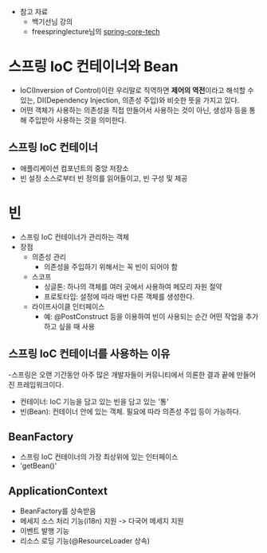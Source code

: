 - 참고 자료
    - 백기선님 강의
    - freespringlecture님의 [spring-core-tech](https://github.com/freespringlecture/spring-core-tech/blob/chap02-01-ioccontainer/Readme.md)

# 스프링 IoC 컨테이너와 Bean

- IoC(Inversion of Control)이란 우리말로 직역하면 **제어의 역전**이라고 해석할 수 있는, DI(Dependency Injection, 의존성 주입)와 비슷한 뜻을 가지고 있다.
- 어떤 객체가 사용하는 의존성을 직접 만들어서 사용하는 것이 아닌, 생성자 등을 통해 주입받아 사용하는 것을 의미한다.

## 스프링 IoC 컨테이너

- 애플리케이션 컴포넌트의 중앙 저장소
- 빈 설정 소스로부터 빈 정의를 읽어들이고, 빈 구성 및 제공

# 빈

- 스프링 IoC 컨테이너가 관리하는 객체
- 장점
    - 의존성 관리
        - 의존성을 주입하기 위해서는 꼭 빈이 되어야 함
    - 스코프
        - 싱글톤: 하나의 객체를 여러 곳에서 사용하여 메모리 자원 절약
        - 프로토타입: 설정에 따라 매번 다른 객체를 생성한다.
    - 라이프사이클 인터페이스
        - 예: @PostConstruct 등을 이용하여 빈이 사용되는 순간 어떤 작업을 추가하고 싶을 때 사용

## 스프링 IoC 컨테이너를 사용하는 이유

-스프링은 오랜 기간동안 아주 많은 개발자들이 커뮤니티에서 의론한 결과 끝에 만들어진 프레임워크이다.
- 컨테이너: IoC 기능을 담고 있는 빈을 담고 있는 '통'
- 빈(Bean): 컨테이너 안에 있는 객체. 필요에 따라 의존성 주입 등이 가능하다.

## BeanFactory

- 스프링 IoC 컨테이너의 가장 최상위에 있는 인터페이스
- 'getBean()'

## ApplicationContext

- BeanFactory를 상속받음
- 메세지 소스 처리 기능(i18n) 지원 -> 다국어 메세지 지원
- 이벤트 발행 기능
- 리소스 로딩 기능(@ResourceLoader 상속)
